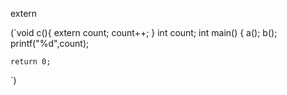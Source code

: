 extern

(`void c(){
    extern count;
    count++;
}
int count;
int main()
{
    a();
    b();
    printf("%d",count);

    return 0;

`)
